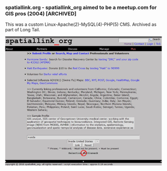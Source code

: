 ### spatiallink.org - spatiallink_org aimed to be a meetup.com for GIS pros (2004) [ARCHIVED] ###

This was a custom Linux-Apache(2)-MySQL(4)-PHP(5) CMS. Archived as part of Long Tail.

[![IMAGE ALT TEXT HERE](https://github.com/gisblog/spatiallink.org/blob/master/spatiallink.jpg)](http://www.spatiallink.org/)
